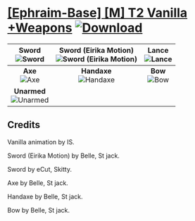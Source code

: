 # [\[Ephraim-Base\] \[M\] T2 Vanilla +Weapons](https://git.io/JisSL) [![Download](https://img.shields.io/badge/Download--red?style=social&logo=github)](https://git.io/JisSG)

| <b>Sword</b><br/><img alt="Sword" src="https://git.io/JisXb"/> | <b>Sword (Eirika Motion)</b><br/><img alt="Sword (Eirika Motion)" src="https://git.io/JisX5"/> | <b>Lance</b><br/><img alt="Lance" src="https://git.io/JisMk"/> |
| :---: | :---: | :---: |
| <b>Axe</b><br/><img alt="Axe" src="https://git.io/JisP6"/> | <b>Handaxe</b><br/><img alt="Handaxe" src="https://git.io/Jis1r"/> | <b>Bow</b><br/><img alt="Bow" src="https://git.io/JisMP"/> |
| <b>Unarmed</b><br/><img alt="Unarmed" src="https://git.io/JisP7"/> |

## Credits

Vanilla animation by IS.

Sword (Eirika Motion) by Belle, St jack.

Sword by eCut, Skitty.

Axe by Belle, St jack.

Handaxe by Belle, St jack.

Bow by Belle, St jack.


